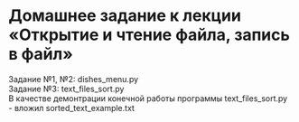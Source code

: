 # Домашнее задание к лекции «Открытие и чтение файла, запись в файл»

Задание №1, №2: dishes_menu.py\
Задание №3: text_files_sort.py\
В качестве демонтрации конечной работы программы text_files_sort.py - вложил sorted_text_example.txt